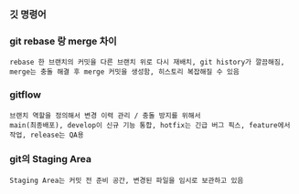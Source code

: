### 깃 명령어

### git rebase 랑 merge 차이

    rebase 한 브랜치의 커밋을 다른 브랜치 위로 다시 재배치, git history가 깔끔해짐, merge는 충돌 해결 후 merge 커밋을 생성함, 히스토리 복잡해질 수 있음

### gitflow

    브랜치 역할을 정의해서 변경 이력 관리 / 충돌 방지를 위해서
    main(최종배포), develop이 신규 기능 통합, hotfix는 긴급 버그 픽스, feature에서 작업, release는 QA용

### git의 Staging Area

    Staging Area는 커밋 전 준비 공간, 변경된 파일을 임시로 보관하고 있음
